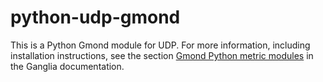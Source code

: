 python-udp-gmond
================

This is a Python Gmond module for UDP. For more information, including
installation instructions, see the section [Gmond Python metric modules][1] in
the Ganglia documentation.

  [1]: http://sourceforge.net/apps/trac/ganglia/wiki/ganglia_gmond_python_modules
